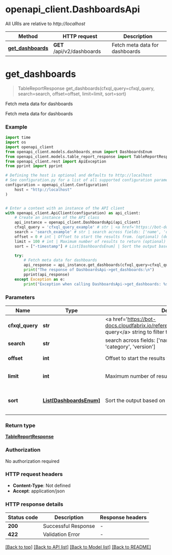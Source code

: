 # openapi_client.DashboardsApi

All URIs are relative to *http://localhost*

Method | HTTP request | Description
------------- | ------------- | -------------
[**get_dashboards**](DashboardsApi.md#get_dashboards) | **GET** /api/v2/dashboards | Fetch meta data for dashboards


# **get_dashboards**
> TableReportResponse get_dashboards(cfxql_query=cfxql_query, search=search, offset=offset, limit=limit, sort=sort)

Fetch meta data for dashboards

Fetch meta data for dashboards

### Example

```python
import time
import os
import openapi_client
from openapi_client.models.dashboards_enum import DashboardsEnum
from openapi_client.models.table_report_response import TableReportResponse
from openapi_client.rest import ApiException
from pprint import pprint

# Defining the host is optional and defaults to http://localhost
# See configuration.py for a list of all supported configuration parameters.
configuration = openapi_client.Configuration(
    host = "http://localhost"
)


# Enter a context with an instance of the API client
with openapi_client.ApiClient(configuration) as api_client:
    # Create an instance of the API class
    api_instance = openapi_client.DashboardsApi(api_client)
    cfxql_query = 'cfxql_query_example' # str | <a href='https://bot-docs.cloudfabrix.io/reference_guides/cfxql/'>cfxql query</a> string to filter the results (optional)
    search = 'search_example' # str | search across fields: ['name', 'description', 'usecase', 'category', 'version'] (optional)
    offset = 0 # int | Offset to start the results from. (optional) (default to 0)
    limit = 100 # int | Maximum number of results to return (optional) (default to 100)
    sort = ["-timestamp"] # List[DashboardsEnum] | Sort the output based on given fields (optional) (default to ["-timestamp"])

    try:
        # Fetch meta data for dashboards
        api_response = api_instance.get_dashboards(cfxql_query=cfxql_query, search=search, offset=offset, limit=limit, sort=sort)
        print("The response of DashboardsApi->get_dashboards:\n")
        pprint(api_response)
    except Exception as e:
        print("Exception when calling DashboardsApi->get_dashboards: %s\n" % e)
```


### Parameters

Name | Type | Description  | Notes
------------- | ------------- | ------------- | -------------
 **cfxql_query** | **str**| &lt;a href&#x3D;&#39;https://bot-docs.cloudfabrix.io/reference_guides/cfxql/&#39;&gt;cfxql query&lt;/a&gt; string to filter the results | [optional] 
 **search** | **str**| search across fields: [&#39;name&#39;, &#39;description&#39;, &#39;usecase&#39;, &#39;category&#39;, &#39;version&#39;] | [optional] 
 **offset** | **int**| Offset to start the results from. | [optional] [default to 0]
 **limit** | **int**| Maximum number of results to return | [optional] [default to 100]
 **sort** | [**List[DashboardsEnum]**](DashboardsEnum.md)| Sort the output based on given fields | [optional] [default to [&quot;-timestamp&quot;]]

### Return type

[**TableReportResponse**](TableReportResponse.md)

### Authorization

No authorization required

### HTTP request headers

 - **Content-Type**: Not defined
 - **Accept**: application/json

### HTTP response details
| Status code | Description | Response headers |
|-------------|-------------|------------------|
**200** | Successful Response |  -  |
**422** | Validation Error |  -  |

[[Back to top]](#) [[Back to API list]](../README.md#documentation-for-api-endpoints) [[Back to Model list]](../README.md#documentation-for-models) [[Back to README]](../README.md)

